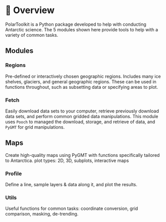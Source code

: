 # 🔎 Overview

PolarToolkit is a Python package developed to help with conducting Antarctic
science. The 5 modules shown here provide tools to help with a variety of common
tasks.

## Modules

### Regions

Pre-defined or interactively chosen geographic regions. Includes many ice
shelves, glaciers, and general geographic regions. These can be used in
functions throughout, such as subsetting data or specifying areas to plot.

### Fetch

Easily download data sets to your computer, retrieve previously download data
sets, and perform common gridded data manipulations. This module uses `Pooch` to
managed the download, storage, and retrieve of data, and `PyGMT` for grid
manipulations.

## Maps

Create high-quality maps using PyGMT with functions specifically tailored to
Antarctica. plot types: 2D, 3D, subplots, interactive maps

### Profile

Define a line, sample layers & data along it, and plot the results.

### Utils

Useful functions for common tasks: coordinate conversion, grid comparison,
masking, de-trending.
